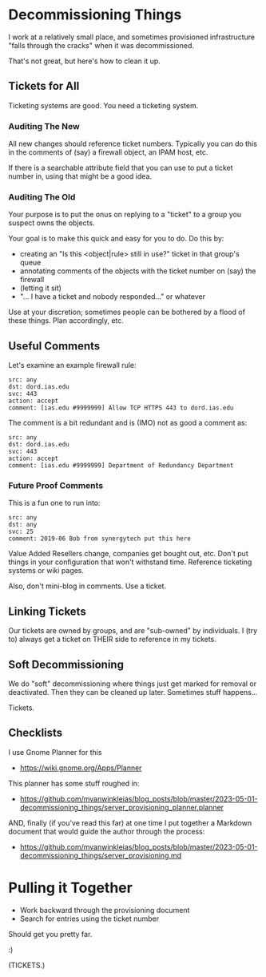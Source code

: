 # Decommissioning Things	

I work at a relatively small place, and sometimes provisioned infrastructure
"falls through the cracks" when it was decommissioned.

That's not great, but here's how to clean it up.

## Tickets for All

Ticketing systems are good.  You need a ticketing system.


### Auditing The New

All new changes should reference ticket numbers.  Typically you can do this
in the comments of (say) a firewall object, an IPAM host, etc.

If there is a searchable attribute field that you can use to put a ticket number
in, using that might be a good idea.

### Auditing The Old

Your purpose is to put the onus on replying to a "ticket" to a group
you suspect owns the objects.

Your goal is to make this quick and easy for you to do.  Do this by:

* creating an "Is this <object|rule> still in use?" ticket in that
group's queue
* annotating comments of the objects with the ticket number on (say) the firewall
* (letting it sit)
* "... I have a ticket and nobody responded..." or whatever

Use at your discretion; sometimes people can be bothered by a flood of these things.  Plan accordingly, etc.

## Useful Comments

Let's examine an example firewall rule:

```
src: any
dst: dord.ias.edu
svc: 443
action: accept
comment: [ias.edu #9999999] Allow TCP HTTPS 443 to dord.ias.edu
```

The comment is a bit redundant and is (IMO) not as good a comment as:

```
src: any
dst: dord.ias.edu
svc: 443
action: accept
comment: [ias.edu #9999999] Department of Redundancy Department
```

### Future Proof Comments

This is a fun one to run into:

```
src: any
dst: any
svc: 25
comment: 2019-06 Bob from synergytech put this here
```

Value Added Resellers change, companies get bought out, etc.  Don't put things
in your configuration that won't withstand time.  Reference ticketing systems
or wiki pages.

Also, don't mini-blog in comments.  Use a ticket.

## Linking Tickets

Our tickets are owned by groups, and are "sub-owned" by individuals.  I (try to) always get a ticket on THEIR side to reference in my tickets.

## Soft Decommissioning

We do "soft" decommissioning where things just get marked for removal or deactivated.
Then they can be cleaned up later.  Sometimes stuff happens...

Tickets.

## Checklists

I use Gnome Planner for this

* https://wiki.gnome.org/Apps/Planner

This planner has some stuff roughed in:

* https://github.com/mvanwinkleias/blog_posts/blob/master/2023-05-01-decommissioning_things/server_provisioning_planner.planner

AND, finally (if you've read this far) at one time I put together a Markdown document
that would guide the author through the process:

* https://github.com/mvanwinkleias/blog_posts/blob/master/2023-05-01-decommissioning_things/server_provisioning.md

# Pulling it Together

* Work backward through the provisioning document
* Search for entries using the ticket number

Should get you pretty far.

:)

(TICKETS.)
